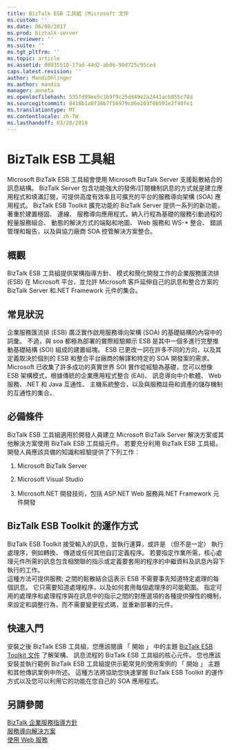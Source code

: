 ```yaml
---
title: BizTalk ESB 工具組 |Microsoft 文件
ms.custom: ''
ms.date: 06/08/2017
ms.prod: biztalk-server
ms.reviewer: ''
ms.suite: ''
ms.tgt_pltfrm: ''
ms.topic: article
ms.assetid: 08035518-17ad-44d2-ab06-90d725c95ced
caps.latest.revision: ''
author: MandiOhlinger
ms.author: mandia
manager: anneta
ms.openlocfilehash: 535fd99ee5c1b9f9c25dd49e2a2441acb855c78a
ms.sourcegitcommit: 8418b1a8f38b7f56979cd6e203f0b591e2f40fe1
ms.translationtype: MT
ms.contentlocale: zh-TW
ms.lasthandoff: 03/28/2018
---
```

# <a name="biztalk-esb-toolkit"></a>BizTalk ESB 工具組
Microsoft BizTalk ESB 工具組會使用 Microsoft BizTalk Server 支援鬆散結合的訊息結構。 BizTalk Server 包含功能強大的發佈/訂閱機制訊息的方式就是建立應用程式和填滿訂閱，可提供高度有效率且可擴充的平台的服務導向架構 (SOA) 應用程式。 BizTalk ESB Toolkit 擴充功能的 BizTalk Server 提供一系列的新功能，著重於建置穩固、 連線、 服務導向應用程式，納入行程為基礎的服務引動過程的輕量服務組合、 動態的解決方式的端點和地圖、 Web 服務和 WS-* 整合、 錯誤管理和報告，以及與協力廠商 SOA 控管解決方案整合。  
  
## <a name="overview"></a>概觀  
 BizTalk ESB 工具組提供架構指導方針、 模式和簡化開發工作的企業服務匯流排 (ESB) 在 Microsoft 平台，並允許 Microsoft 客戶延伸自己的訊息和整合方案的 BizTalk Server 和.NET Framework 元件的集合。  
  
## <a name="common-scenarios"></a>常見狀況  
 企業服務匯流排 (ESB) 廣泛實作啟用服務導向架構 (SOA) 的基礎結構的內容中的詞彙。 不過，與 soa 都極為部署的實際經驗顯示 ESB 是其中一個多進行完整推動基礎結構 (SOI) 組成的建置組塊。 ESB 已更改一詞在許多不同的方向，以及其定義取決於個別的 ESB 和整合平台廠商的解譯和特定的 SOA 開發案的需求。 Microsoft 已收集了許多成功的真實世界 SOI 實作從經驗為基礎，您可以想像 ESB 架構模式，根據傳統的企業應用程式整合 (EAI)、 訊息導向中介軟體、 Web 服務、.NET 和 Java 互通性、 主機系統整合，以及與服務註冊和資產的儲存機制的互通性的集合。  
  
## <a name="audience-requirements"></a>必備條件  
 BizTalk ESB 工具組適用於開發人員建立 Microsoft BizTalk Server 解決方案或其他解決方案使用 BizTalk ESB 工具組元件。 若要充分利用 BizTalk ESB 工具組，開發人員應該具備的知識和經驗提供了下列工作︰  
  
1.  Microsoft BizTalk Server  
  
2.  Microsoft Visual Studio  
  
3.  Microsoft.NET 開發技術，包括 ASP.NET Web 服務與.NET Framework 元件開發  
  
## <a name="how-the-biztalk-esb-toolkit-works"></a>BizTalk ESB Toolkit 的運作方式  
 BizTalk ESB Toolkit 接受輸入的訊息，並執行運算，或許是 （但不是一定） 執行處理序，例如轉換、 傳遞或任何其他自訂定義程序。 若要指定作業所需，核心處理元件所需的訊息包含相關聯的指示或定義要套用的程序的中繼資料及訊息內容下執行的工作。   
這種方法可提供服務; 之間的鬆散結合這表示 ESB 不需要事先知道特定處理的每個訊息。 它只需要知道處理程序，以及如何套用每個處理序的可能範圍。 指定可用的處理序和處理程序與在訊息中的指示之間的對應選項的各種提供彈性的機制，來設定和調整行為，而不需要變更程式碼，並重新部署的元件。  
  
## <a name="getting-started"></a>快速入門  
 安裝之後 BizTalk ESB 工具組，您應該閱讀 「 開始 」 中的主題 [BizTalk ESB Toolkit 文件](http://go.microsoft.com/fwlink/?LinkId=193578) 了解架構、 訊息流程的 BizTalk ESB 工具組的核心元件。 您也應該安裝並執行範例 BizTalk ESB 工具組提供示範常見的使用案例的 「 開始 」 主題和其他傳訊案例中所述。 這種方法將協助您快速掌握 BizTalk ESB Toolkit 的運作方式以及您可以利用它的功能在您自己的 SOA 應用程式。  
  
## <a name="see-also"></a>另請參閱  
 [BizTalk 企業服務指導方針](http://go.microsoft.com/fwlink/?LinkId=193577)   
 [服務導向解決方案](../core/service-oriented-solution.md)   
 [使用 Web 服務](../core/using-web-services.md)